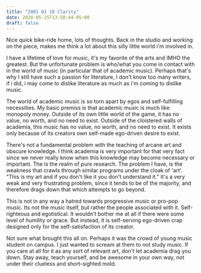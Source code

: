 ```yaml
---
title: "2001 02 10 Clarity"
date: 2020-05-25T13:58:44-05:00
draft: false
---
```


Nice quick bike-ride home, lots of thoughts. Back in the studio and working on the piece, makes me think a lot about this silly little world i'm involved in. 

I have a lifetime of love for music, it's my favorite of the arts and IMHO the greatest. But the unfortunate problem is who/what you come in contact with in the world of music (in particular that of academic music). Perhaps that's why I still have such a passion for literature, I don't know too many writers, if i did, i may come to dislike literature as much as i'm coming to dislike music.

The world of academic music is so torn apart by egos and self-fulfilling necessities. My basic premiss is that academic music is much like monopoly money. Outside of its own little world of the game, it has no value, no worth, and no need to exist. Outside of the cloistered walls of academia, this music has no value, no worth, and no need to exist. It exists only because of its creators own self-made ego-driven desire to exist. 

There's not a fundamental problem with the teaching of arcane art and obscure knowledge. I think academia is very important for that very fact since we never really know when this knowledge may become necessary or important. The is the realm of pure research. The problem I have, is the weakness that crawls through similar programs under the cloak of 'art'. "This is my art and if you don't like it you don't understand it." It's a very weak and very frustrating problem, since it tends to be of the majority, and therefore drags down that which attempts to go beyond. 

This is not in any way a hatred towards progressive music or pro-pop music. Its not the music itself, but rather the people associated with it. Self-righteous and egotistical. It wouldn't bother me at all if there were some level of humility or grace. But instead, it is self-serving ego-driven crap designed only for the self-satisfaction of its creator. 

Not sure what brought this all on. Perhaps it was the crowd of young music student on campus. I just wanted to scream at them to not study music. If you care at all for it as any sort of relevant art, don't let academia drag you down. Stay away, teach yourself, and be awesome in your own way, not under their clueless and short-sighted mold.

